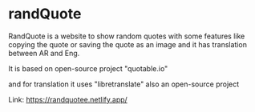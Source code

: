 # randQuote

RandQuote is a website to show random quotes with some features like copying the quote or saving the quote as an image and it has translation between AR and Eng.

It is based on open-source project "quotable.io"

and for translation it uses "libretranslate" also an open-source project

Link: https://randquotee.netlify.app/
